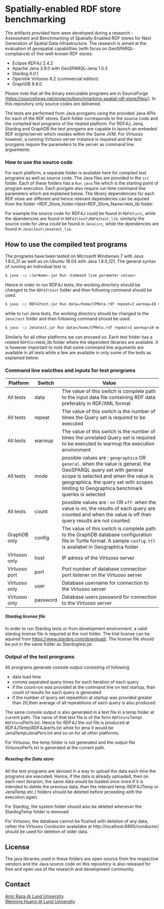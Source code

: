 # Spatially-enabled RDF store benchmarking

The artifacts provided here were developed during a research - Assessment and Benchmarking of Spatially-Enabled RDF stores for Next Generation of Spatial Data Infrastructure. The research is aimed at the evaluation of geospatial capabilities (with focus on GeoSPARQL-compliance) of five well-known RDF stores: 

 - Eclipse RDF4J 2.4.2
 - Apache Jena 3.9.0 with GeoSPARQL-Jena 1.0.3
 - Stardog 6.0.1
 - Openlink Virtuoso 8.2 (commercial edition)
 - GraphDB 8.8.0
 
Please note that all the binary executable programs are in SourceForge (https://sourceforge.net/projects/benchmarking-spatial-rdf-store/files/). In this repository only source codes are delivered.
   
The tests are performed from Java prorgams using the provided Java APIs for each of the RDF stores. Each folder corresponds to the source code and the compiled test programs of the rleated platform. For RDF4J, Jena, Stardog and GraphDB the test prorgams are capable to launch an embeded RDF engine/server  which resides within  the Same JVM. For Virtuoso however, a running Virtuoso server instance is required and the test prorgams require the parameters to the server as command line arguements. 

### How to use the source code

For each platform, a separate folder is available here for compiled test programs as well as source code. The Java files are provided in the `src` folder. Each of these folders has a `Run.java` file which is the starting point of program execution. Each prorgam also require run time command line parameters which are explained below. The library dependencies for each RDF store are different and hence relevant dependecies can be aquired from the folder  <RDF_Store_folder>\test\<RDF_Store_Name>test_lib folder. 

For example the source code for RDF4J could be found in `RDF4J\src`, while the dpendencies are found in `RDF4J\test\RDF4Jtest_lib`. similarly the source code for Jena could be found in `Jena\src`, while the dpendencies are found in `Jena\test\Jenatest_lib`.

## How to use the compiled test programs

The programs have been tested on Microsoft Windwows 7 with Java 1.8.0_31 as welll as on Ubuntu 18.04 with Java 1.8.0_121. The general syntax of running an individual test is:

```sh
$ java -cp <JarName>.jar Run <Command line parameter values>
```
Hence in order to run RDF4J tests, the working directory should be changed to the `RDF4J\test` folder and then following command should be used.

```sh
$ java -cp RDF4Jtest.jar Run data=/home/CPMeta.rdf repeat=3 warmup=10 mode=general count=off
```
while to run Jena tests, the working directory should be changed to the `Jena\test` folder and then following command should be used.

```sh
$ java -cp Jenatest.jar Run data=/home/CPMeta.rdf repeat=3 warmup=10 mode=general count=off
```

Similarly for all other platforms we can proceed so. Each test folder has a related `RDFStore`test_lib folder where the dependent libraries are available. It is however important to note that some command line arguments are available in all tests while a few are available in only some of the tests as explained below.

### Command line swicthes and inputs for test prorgrams

Platform | Switch | Value |
| ------ | ------ | ------ |
|All tests| data  | The value of this switch is complete path to the input data file containing RDF data preferably in RDF/XML format |
|All tests| repeat | The value of this switch is the number of times the Query set is required to be executed |
|All tests| warmup | The value of this switch is the number of times the unrelated Query set is required to be executed to warmup the execution environment |
|All tests| mode | possible values are : `geographica` OR `general`. when the value is general, the GeoSPARQL query set with general scope is selected and when the value is geographica, the query set with scopes limiting to Geographica benchmark queries is selected|
|All tests| count | possible values are : `on` OR `off`. when the value is on, the results of each query are counted and when the value is off then query results are not counted. |
|GraphDB only| config | The value of this switch is complete path to the GraphDB database configuration file in Turtle format. A sample `config.ttl` is availabel in Geographica folder |
|Virtuoso only| host | IP adress of the Virtuoso server |
|Virtuoso port| port | Port number of database connection  port listener on the Virtuoso server |
|Virtuoso only| user | Database username for connection to the Virtuoso server |
|Virtuoso only| password | Database users password for connection to the Virtuoso server |

##### Stardog license file

In order to run Stardog tests or from development environment, a valid stardog license file is required at the root folder. The trial license can be aquired from https://www.stardog.com/download/. The license file should be put in the same folder as Stardogtest.jar.

### Output of the test prorgrams

All prorgrams generate console output consisting of following
- data load time
- comma separated query times for each iteration of each query
- if the count=on was provided at the command line on test startup, than count of results for each query is generated
- if the number of query set repeatition at startup was provided greater than 20,then average of all repeatitions of each query is also produced.

The same console output is also generated in a text file in a temp folder at current path. The name of that text file is of the form `RDFStore`Temp\ `RDFStore`Perfs.txt. Hence for RDF4J the out file is produced at RDF4JTemp\RDF4Jperfs.txt while for jena it would be JenaTemp\JenaPers.txt and so on for all other platforms.

For Virtuoso, the temp folder is not generated and the output file VirtuosoPerfs.txt is generated at the current path.

##### Reseting the Data store
All the test programs are devised in a way to upload the data each time the programs are executed. Hence, if the data is already uploaded, then on each next iterarion, the same data would be loaded once more.If it is intended to delete the previous data, than the relevant temp (RDF4JTemp or JenaTemp etc.) folders should be deleted before prceeding with the execution again.

For Stardog, the system folder should also be deleted whenever the StardogTemp folder is removed.

For Virtuoso, the database cannot be flushed with deletion of any data, rather the Virtuoso Conductor avalailabe at http://localhost:8890/conductor/ should be used for deletion of older data.
## License
The java libraries used in these folders are open-source from the respective vendors and the Java source code on this repository is also released for free and open use of the research and development community.
## Contact
[Amir Raza @ Lund University](mailto:razaamirsyed@gmail.com)<br/>
[Weiming Huang @ Lund University](mailto:weiming.huang@nateko.lu.se)


